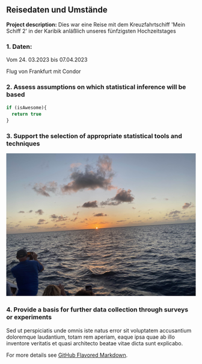 ## Reisedaten und Umstände

**Project description:** Dies war eine Reise mit dem Kreuzfahrtschiff 'Mein Schiff 2' 
in der Karibik anläßlich unseres fünfzigsten Hochzeitstages

### 1. Daten:

Vom 24. 03.2023 bis 07.04.2023

Flug von Frankfurt mit Condor

### 2. Assess assumptions on which statistical inference will be based

```javascript
if (isAwesome){
  return true
}
```

### 3. Support the selection of appropriate statistical tools and techniques

<img src="images/IMG_6025.jpg?raw=true"/>

### 4. Provide a basis for further data collection through surveys or experiments

Sed ut perspiciatis unde omnis iste natus error sit voluptatem accusantium doloremque laudantium, totam rem aperiam, eaque ipsa quae ab illo inventore veritatis et quasi architecto beatae vitae dicta sunt explicabo. 

For more details see [GitHub Flavored Markdown](https://guides.github.com/features/mastering-markdown/).
